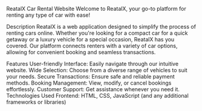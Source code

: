 ReatalX Car Rental Website
Welcome to ReatalX, your go-to platform for renting any type of car with ease!

Description
ReatalX is a web application designed to simplify the process of renting cars online. Whether you're looking for a compact car for a quick getaway or a luxury vehicle for a special occasion, ReatalX has you covered. Our platform connects renters with a variety of car options, allowing for convenient booking and seamless transactions.

Features
User-friendly Interface: Easily navigate through our intuitive website.
Wide Selection: Choose from a diverse range of vehicles to suit your needs.
Secure Transactions: Ensure safe and reliable payment methods.
Booking Management: View, modify, or cancel bookings effortlessly.
Customer Support: Get assistance whenever you need it.
Technologies Used
Frontend: HTML, CSS, JavaScript (and any additional frameworks or libraries)
